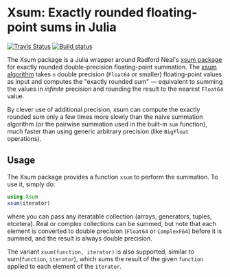 # Xsum: Exactly rounded floating-point sums in Julia
[![Travis Status](https://travis-ci.org/stevengj/Xsum.jl.svg)](https://travis-ci.org/stevengj/Xsum.jl)
[![Build status](https://ci.appveyor.com/api/projects/status/3gxr4kf0a6uwly1y?svg=true)](https://ci.appveyor.com/project/StevenGJohnson/xsum-jl)


The Xsum package is a Julia wrapper around Radford Neal's [xsum package](https://gitlab.com/radfordneal/xsum)
for exactly rounded double-precision floating-point summation.  The [xsum algorithm](https://arxiv.org/abs/1505.05571) takes `n` double precision (`Float64` or smaller) floating-point values as input and computes the "exactly rounded sum" — equivalent to summing the values in *infinite* precision and rounding the result to the nearest `Float64` value.

By clever use of additional precision, xsum can compute the exactly rounded sum only a few times more slowly than the naive summation algorithm (or the pairwise summation used in the built-in `sum` function), much faster than using generic arbitrary precision (like `BigFloat` operations).

## Usage

The Xsum package provides a function `xsum` to perform the summation.  To use it, simply do:
```jl
using Xsum
xsum(iterator)
```
where you can pass any iteratable collection (arrays, generators, tuples, etcetera).  Real or complex collections can be summed, but note that each element is converted to double precision (`Float64` or `ComplexF64`) before it is summed, and the result is always double precision.

The variant `xsum(function, iterator)` is also supported, similar to sum(`function`, `iterator`), which sums the result of the
given `function` applied to each element of the `iterator`.